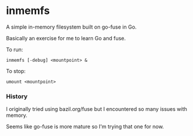 # inmemfs

A simple in-memory filesystem built on go-fuse in Go.

Basically an exercise for me to learn Go and fuse.

To run:
	
	inmemfs [-debug] <mountpoint> &

To stop:

	umount <mountpoint>

### History

I originally tried using bazil.org/fuse but I encountered so many issues with memory. 

Seems like go-fuse is more mature so I'm trying that one for now.
